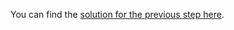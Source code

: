 You can find the [solution for the previous step here](https://gist.github.com/nomadbitcoin/b229be16c47c0091bf29046cfd0865de).